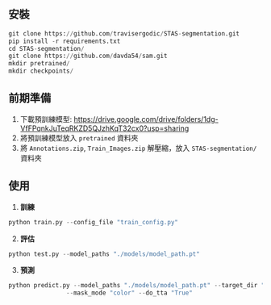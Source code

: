 ## 安裝
```python
git clone https://github.com/travisergodic/STAS-segmentation.git
pip install -r requirements.txt
cd STAS-segmentation/
git clone https://github.com/davda54/sam.git
mkdir pretrained/
mkdir checkpoints/
```

## 前期準備
1. 下載預訓練模型: https://drive.google.com/drive/folders/1dg-VfFPqnkJuTeqRKZD5QJzhKqT32cx0?usp=sharing
2. 將預訓練模型放入 `pretrained` 資料夾
3. 將 `Annotations.zip`, `Train_Images.zip` 解壓縮，放入 `STAS-segmentation/` 資料夾

## 使用
1. **訓練**
```python
python train.py --config_file "train_config.py"
```
2. **評估**
```python
python test.py --model_paths "./models/model_path.pt"
```
3. **預測**
```python
python predict.py --model_paths "./models/model_path.pt" --target_dir "./data/Public_Image/" \
                --mask_mode "color" --do_tta "True"
```
